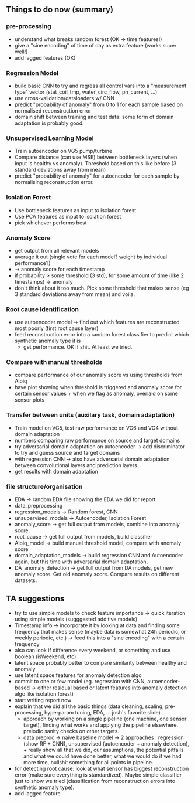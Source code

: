 ## Things to do now (summary)

### pre-processing
- understand what breaks random forest (OK -> time features!)
- give a "sine encoding" of time of day as extra feature (works super well!)
- add lagged features (OK)

### Regression Model
- build basic CNN to try and regress all control vars into a "measurement type" vector (stat_coil_tmp, water_circ_flow, ph_current, ...)
- use cross-validation/dataloaders w/ CNN
- predict "probability of anomaly" from 0 to 1 for each sample based on normalised reconstruction error
- domain shift between training and test data: some form of domain adaptation is probably good. 

### Unsupervised Learning Model
- Train autoencoder on VG5 pump/turbine
- Compare distance (can use MSE) between bottleneck layers (when input is healthy vs anomaly). Threshold based on this like before (3 standard deviations away from mean)
- predict "probability of anomaly" for autoencoder for each sample by normalising reconstruction error.

### Isolation Forest
- Use bottleneck features as input to isolation forest
- Use PCA features as input to isolation forest
- pick whichever performs best

### Anomaly Score
- get output from all relevant models
- average it out (single vote for each model? weight by individual performance?)
- -> anomaly score for each timestamp
- if probability > some threshold (3 std), for some amount of time (like 2 timestamps) -> anomaly
- don't think about it too much. Pick some threshold that makes sense (eg 3 standard deviations away from mean) and voila.

### Root cause identification
- use autoencoder model -> find out which features are reconstructed most poorly (first root cause layer)
- feed reconstruction error into a random forest classifier to predict which synthetic anomaly type it is
  - get performance. OK if shit. At least we tried.

### Compare with manual thresholds
- compare performance of our anomaly score vs using thresholds from Alpiq
- have plot showing when threshold is triggered and anomaly score for certain sensor values + when we flag as anomaly, overlaid on some sensor plots

### Transfer between units (auxilary task, domain adaptation)
- Train model on VG5, test raw performance on VG6 and VG4 without domain adaptation
- numbers comparing raw performance on source and target domains
- try adversarial domain adaptation on autoencoder -> add discriminator to try and guess source and target domains
- with regression CNN -> also have adversarial domain adaptation between convolutional layers and prediction layers. 
- get results with domain adaptation

### file structure/organisation
- EDA -> random EDA file showing the EDA we did for report
- data_preprocessing 
- regression_models -> Random forest, CNN
- unsupervised_models -> Autoencoder, Isolation Forest
- anomaly_score -> get full output from models, combine into anomaly score.
- root_cause -> get full output from models, build classifier
- Alpiq_model -> build manual threshold model, compare with anomaly score
- domain_adaptation_models -> build regression CNN and Autoencoder again, but this time with adversarial domain adaptation.
- DA_anomaly_detection -> get full output from DA models, get new anomaly score. Get old anomaly score. Compare results on different datasets. 

## TA suggestions

- try to use simple models to check feature importance -> quick iteration using simple models (sugggested additive models)
- Timestamp info -> incorporate it by looking at data and finding some frequency that makes sense (maybe data is somewhat 24h periodic, or weekly periodic, etc.) -> feed this into a "sine encoding" with a certain frequency
- also can look if difference every weekend, or something and use boolean (isWeekend, etc)
- latent space probably better to compare similarity between healthy and anomaly
- use latent space features for anomaly detection algo
- commit to one or few model (eg. regression with CNN, autoencoder-based -> either residual based or latent features into anomaly detection algo like isolation forest)
- start writing report now
- explain that we did all the basic things (data cleaning, scaling, pre-processing, hyperparam tuning, EDA, ... josh's favorite slide)
  - approach by working on a single pipeline (one machine, one sensor target), finding what works and applying the pipeline elsewhere. preiodic sanity checks on other targets. 
  - data preproc -> naive baseline model -> 2 approaches : regression (show RF + CNN), unsupervised (autoencoder + anomaly detection), + really show all that we did, our assumptions, the potential pitfalls and what we could have done better, what we would do if we had more time, bullshit something for all points in pipeline. 
- for detecting root cause: look at what sensor has biggest reconstruction error (make sure everything is standardized). Maybe simple classifier just to show we tried (classification from reconstruction errors into synthetic anomaly type). 
- add lagged feature